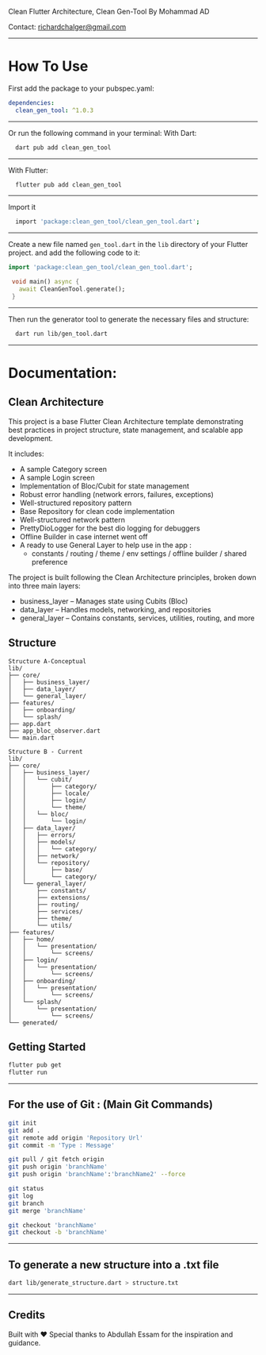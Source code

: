 Clean Flutter Architecture,
Clean Gen-Tool By Mohammad AD

Contact: richardchalger@gmail.com

---
# How To Use

First add the package to your pubspec.yaml:
```yaml
dependencies:
  clean_gen_tool: ^1.0.3
```
---
Or run the following command in your terminal:
With Dart:
```bash
  dart pub add clean_gen_tool
```
---
With Flutter:
```bash
  flutter pub add clean_gen_tool
```
---
Import it
```bash
  import 'package:clean_gen_tool/clean_gen_tool.dart';
```
---
Create a new file named `gen_tool.dart` in the `lib` directory of your Flutter project.
and add the following code to it:
```dart
import 'package:clean_gen_tool/clean_gen_tool.dart';

 void main() async {
   await CleanGenTool.generate();
 }
```
---
Then run the generator tool to generate the necessary files and structure:
```bash
  dart run lib/gen_tool.dart
```
---
# Documentation:
## Clean Architecture

This project is a base Flutter Clean Architecture template demonstrating best practices in project
structure,
state management, and scalable app development.

It includes:

- A sample Category screen
- A sample Login screen
- Implementation of Bloc/Cubit for state management
- Robust error handling (network errors, failures, exceptions)
- Well-structured repository pattern
- Base Repository for clean code implementation
- Well-structured network pattern
- PrettyDioLogger for the best dio logging for debuggers
- Offline Builder in case internet went off
- A ready to use General Layer to help use in the app :
    * constants / routing / theme / env settings / offline builder / shared preference

The project is built following the Clean Architecture principles, broken down into three main
layers:

* business_layer – Manages state using Cubits (Bloc)
* data_layer – Handles models, networking, and repositories
* general_layer – Contains constants, services, utilities, routing, and more

## Structure

```
Structure A-Conceptual
lib/
├── core/
│   ├── business_layer/
│   ├── data_layer/
│   └── general_layer/
├── features/
│   ├── onboarding/
│   └── splash/
├── app.dart
├── app_bloc_observer.dart
└── main.dart
```

```
Structure B - Current
lib/
├── core/
│   ├── business_layer/
│   │   └── cubit/
│   │       ├── category/
│   │       ├── locale/
│   │       ├── login/        
│   │       └── theme/
│   │   └── bloc/
│   │       └── login/
│   ├── data_layer/
│   │   ├── errors/
│   │   ├── models/
│   │   │   └── category/
│   │   ├── network/
│   │   └── repository/
│   │       ├── base/
│   │       └── category/
│   └── general_layer/
│       ├── constants/
│       ├── extensions/
│       ├── routing/
│       ├── services/
│       ├── theme/
│       └── utils/
├── features/
│   ├── home/
│   │   └── presentation/
│   │       └── screens/
│   ├── login/               
│   │   └── presentation/
│   │       └── screens/
│   ├── onboarding/
│   │   └── presentation/
│   │       └── screens/
│   └── splash/
│       └── presentation/
│           └── screens/
└── generated/
```

## Getting Started

```bash
flutter pub get
flutter run
```

---

## For the use of Git : (Main Git Commands)

```bash
git init
git add .
git remote add origin 'Repository Url'
git commit -m 'Type : Message'

git pull / git fetch origin
git push origin 'branchName'
git push origin 'branchName':'branchName2' --force

git status
git log
git branch
git merge 'branchName'

git checkout 'branchName'
git checkout -b 'branchName'
```

---

## To generate a new structure into a .txt file

```bash
dart lib/generate_structure.dart > structure.txt
```

---

## Credits

Built with ❤️
Special thanks to Abdullah Essam for the inspiration and guidance.
